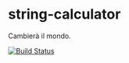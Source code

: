 # string-calculator
Cambierà il mondo.

[![Build Status](https://travis-ci.org/carminuccio/string-calculator.svg?branch=master)](https://travis-ci.org/carminuccio/string-calculator)